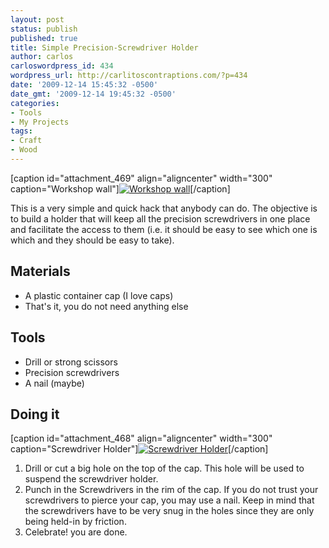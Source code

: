 ```yaml
---
layout: post
status: publish
published: true
title: Simple Precision-Screwdriver Holder
author: carlos
carloswordpress_id: 434
wordpress_url: http://carlitoscontraptions.com/?p=434
date: '2009-12-14 15:45:32 -0500'
date_gmt: '2009-12-14 19:45:32 -0500'
categories:
- Tools
- My Projects
tags:
- Craft
- Wood
---
```

\[caption id="attachment_469" align="aligncenter" width="300" caption="Workshop wall"\][![Workshop wall](http://carlitoscontraptions.com/wp-content/uploads/2009/12/img_1032-300x225.jpg "Workshop wall")](http://carlitoscontraptions.com/wp-content/uploads/2009/12/img_1032.jpg)\[/caption\]

This is a very simple and quick hack that anybody can do. The objective is to build a holder that will keep all the precision screwdrivers in one place and facilitate the access to them (i.e. it should be easy to see which one is which and they should be easy to take).

## Materials

*   A plastic container cap (I love caps)
*   That's it, you do not need anything else

## Tools

*   Drill or strong scissors
*   Precision screwdrivers
*   A nail (maybe)

## Doing it

\[caption id="attachment_468" align="aligncenter" width="300" caption="Screwdriver Holder"\][![Screwdriver Holder](http://carlitoscontraptions.com/wp-content/uploads/2009/12/IMG_2611-300x240.jpg "Screwdriver Holder")](http://carlitoscontraptions.com/wp-content/uploads/2009/12/IMG_2611.JPG)\[/caption\]

1.  Drill or cut a big hole on the top of the cap. This hole will be used to suspend the screwdriver holder.
2.  Punch in the Screwdrivers in  the rim of the cap. If you do not trust your screwdrivers to pierce your cap, you may use a nail. Keep in mind that the screwdrivers have to be very snug in the holes since they are only being held-in by friction.
3.  Celebrate! you are done.